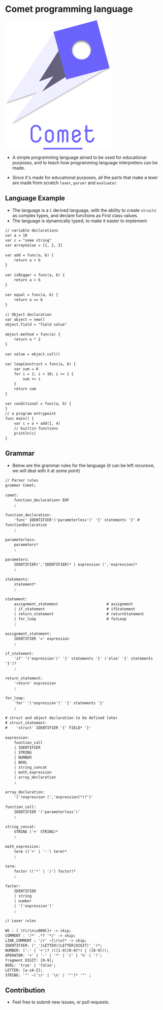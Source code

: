 # Comet programming language 

![comet programming language](./comet.png)

- A simple programming language aimed to be used for educational purposes, and to teach how programming language interpreters
can be made.

- Since it's made for educational purposes, all the parts that make a lexer are made from scratch `lexer`, `parser` and `evaluator`.

## Language Example 

- The language is a `C` derived language, with the ability to create `structs` as complex types, and declare functions as First class values.
- The language is dynamically typed, to make it easier to implement

```
// variable declarations
var a = 10
var c = "some string"
var arrayValue = [1, 2, 3]

var add = func(a, b) {
    return a + b
}

var isBigger = func(a, b) {
    return a > b
}

var equal = func(a, b) {
    return a == b
}

// Object declaration
var object = new()
object.field = "field value"

object.method = func(a) {
    return a * 2
}

var value = object.call()

var loopConstruct = func(a, b) {
    var sum = 0
    for i = 1; i < 10; i += 1 {
        sum += i
    }
    return sum
}

var conditional = func(a, b) {
}
// a program entrypoint
func main() {
    var c = a + add(1, 4)
    // builtin functions
    println(c)
}
```

## Grammar

- Below are the grammar rules for the language (it can be left recursive, we will deal with it at some point)

```
// Parser rules
grammar Comet;

comet:
    function_declaration+ EOF
    ;

function_declaration:
    'func' IDENTIFIER'('parameterless')' '{' statements '}' # functionDeclaration
    ;

parameterless:
    parameters*
    ;

parameters:
    IDENTIFIER(','IDENTIFIER)* | expression (','expression)*
    ;

statements:
    statement*
    ;

statement:
    assignment_statement                      # assignment
    | if_statement                            # ifStatement
    | return_statement                        # returnStatement
    | for_loop                                # forLoop
    ;

assignment_statement:
    IDENTIFIER '=' expression
    ;

if_statement:
    'if' '('expression')' '{' statements '}' ('else' '{' statements '}')?
    ;

return_statement:
    'return' expression
    ;

for_loop:
    'for' '('expression')' '{' statements '}'
    ;

# struct and object declaration to be defined later
# struct_statement:
#    'struct' IDENTIFIER '{' FIELD* '}'

expression:
    function_call
    | IDENTIFIER
    | STRING 
    | NUMBER 
    | BOOL 
    | string_concat
    | math_expression
    | array_declaration
    ;

array_declaration:
    '['(expression (','expression)*)?']'

function_call:
    IDENTIFIER '('parameterless')'
    ;

string_concat:
    STRING ('+' STRING)*
    ;

math_expression:
    term (('+' | '-') term)*
    ;

term:
    factor (('*' | '/') factor)*
    ;

factor:
    IDENTIFIER
    | string
    | number
    | '('expression')'
    ;

// Lexer rules

WS : [ \t\r\n\u000C]+ -> skip;
COMMENT : '/*' .*? '*/' -> skip;
LINE_COMMENT : '//' ~[\r\n]* -> skip;
IDENTIFIER: ('_'|LETTER)(LETTER|DIGIT|'_')*;
NUMBER: ('-' | '+')? (([1-9][0-9]*) | ([0-9]));
OPERATOR: '+' | '-' | '*' | '/' | '%' | '!';
fragment DIGIT: [0-9];
BOOL: 'true' | 'false';
LETTER: [a-zA-Z];
STRING: '"' ~('\r' | '\n' | '"')* '"' ;
```

## Contribution

- Feel free to submit new issues, or pull requests.
